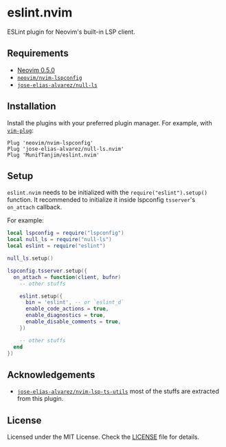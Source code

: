 # eslint.nvim

ESLint plugin for Neovim's built-in LSP client.

## Requirements

- [Neovim 0.5.0](https://github.com/neovim/neovim/releases/tag/v0.5.0)
- [`neovim/nvim-lspconfig`](https://github.com/neovim/nvim-lspconfig)
- [`jose-elias-alvarez/null-ls`](https://github.com/jose-elias-alvarez/null-ls.nvim)

## Installation

Install the plugins with your preferred plugin manager. For example, with [`vim-plug`](https://github.com/junegunn/vim-plug):

```vim
Plug 'neovim/nvim-lspconfig'
Plug 'jose-elias-alvarez/null-ls.nvim'
Plug 'MunifTanjim/eslint.nvim'
```

## Setup

`eslint.nvim` needs to be initialized with the `require("eslint").setup()` function.
It recommended to initialize it inside lspconfig `tsserver`'s `on_attach` callback.

For example:

```lua
local lspconfig = require("lspconfig")
local null_ls = require("null-ls")
local eslint = require("eslint")

null_ls.setup()

lspconfig.tsserver.setup({
  on_attach = function(client, bufnr)
    -- other stuffs

    eslint.setup({
      bin = 'eslint', -- or `eslint_d`
      enable_code_actions = true,
      enable_diagnostics = true,
      enable_disable_comments = true,
    })

    -- other stuffs
  end
})
```

## Acknowledgements

- [`jose-elias-alvarez/nvim-lsp-ts-utils`](https://github.com/jose-elias-alvarez/nvim-lsp-ts-utils)
  most of the stuffs are extracted from this plugin.

## License

Licensed under the MIT License. Check the [LICENSE](./LICENSE) file for details.
